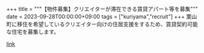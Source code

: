 +++
title = """【物件募集】クリエイターが滞在できる賃貸アパート等を募集"""
date = 2023-09-28T00:00:00+09:00
tags = ["kuriyama","recruit"]
+++
栗山町に移住を希望しているクリエイター向けの住居支援をするため、賃貸契約可能な住宅を募集します。

[link](https://www.town.kuriyama.hokkaido.jp/soshiki/46/24140.html)
